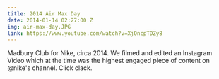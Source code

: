 ```yaml
---
title: 2014 Air Max Day
date: 2014-01-14 02:27:00 Z
img: air-max-day.JPG
link: https://www.youtube.com/watch?v=XjOncpTDZy8
---
```


Madbury Club for Nike, circa 2014. We filmed and edited an Instagram Video which at the time was the highest engaged piece of content on @nike's channel. Click clack.
